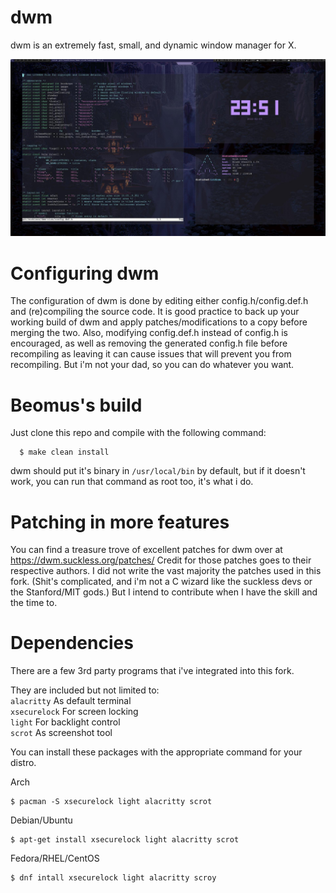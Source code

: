 # dwm

dwm is an extremely fast, small, and dynamic window manager for X. 

![example_screenshot](example-desktop.jpg)

# Configuring dwm

The configuration of dwm is done by editing either config.h/config.def.h
and (re)compiling the source code. It is good practice to back up your working build of dwm and apply patches/modifications to a copy before merging the two.
Also, modifying config.def.h instead of config.h is encouraged, as well as removing the generated config.h file before recompiling as leaving it can cause issues that will prevent you from recompiling. But i'm not your dad, so you can do whatever you want.

# Beomus's build

Just clone this repo and compile with the following command:
```
  $ make clean install
 ```
dwm should put it's binary in ```/usr/local/bin``` by default, but if it doesn't work, you can run that command as root too, it's what i do.

# Patching in more features 

You can find a treasure trove of excellent patches for dwm over at https://dwm.suckless.org/patches/
Credit for those patches goes to their respective authors.
I did not write the vast majority the patches used in this fork. (Shit's complicated, and i'm not a C wizard like the suckless devs or the Stanford/MIT gods.) But I intend to contribute when I have the skill and the time to.

# Dependencies

There are a few 3rd party programs that i've integrated into this fork.

They are included but not limited to: \
```alacritty``` As default terminal \
```xsecurelock``` For screen locking \
```light``` For backlight control \
```scrot``` As screenshot tool

You can install these packages with the appropriate command for your distro.

Arch
```
$ pacman -S xsecurelock light alacritty scrot
```

Debian/Ubuntu
```
$ apt-get install xsecurelock light alacritty scrot
```

Fedora/RHEL/CentOS
```
$ dnf intall xsecurelock light alacritty scroy
```
